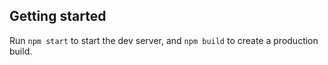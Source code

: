 ## Getting started

Run `npm start` to start the dev server, and `npm build` to create a production build.
